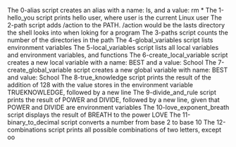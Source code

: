 The 0-alias script creates an alias with a name: ls, and a value: rm *
The 1-hello_you script prints hello user, where user is the current Linux user
The 2-path script adds /action to the PATH. /action would be the lasts directory the shell looks into when loking for a program
The 3-paths script counts the number of the directories in the path
The 4-global_variables script lists environment variables
The 5-local_variables script lists all local variables and environment variables, and functions
The 6-create_local_variable script creates a new local variable with a name: BEST and a value: School
The 7-create_global_variable script creates a new global variable with name: BEST and value: School
The 8-true_knowledge script prints the result of the addition of 128 with the value stores in the environment variable TRUEKNOWLEDGE, followed by a new line
The 9-divide_and_rule script prints the result of POWER and DIVIDE, followed by a new line, given that POWER and DIVIDE are environment variables
The 10-love_exponent_breath script displays the result of BREATH to the power LOVE
The 11-binary_to_decimal script converts a number from base 2 to base 10
The 12-combinations script prints all possible combinations of two letters, except oo
